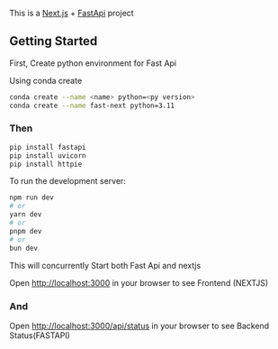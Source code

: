 This is a [Next.js](https://nextjs.org/) + [FastApi](https://fastapi.tiangolo.com/) project 
## Getting Started

First, Create python environment for Fast Api 

Using conda create
```bash
conda create --name <name> python=<py version> 
conda create --name fast-next python=3.11 
```

### Then
```bash
pip install fastapi
pip install uvicorn
pip install httpie
```

To run the development server:

```bash
npm run dev
# or
yarn dev
# or
pnpm dev
# or
bun dev
```
This will concurrently Start both Fast Api and nextjs 

Open [http://localhost:3000](http://localhost:3000) in your browser to see Frontend (NEXTJS)
### And
Open [http://localhost:3000/api/status](http://localhost:3000/api/status) in your browser to see Backend Status(FASTAPI) 
